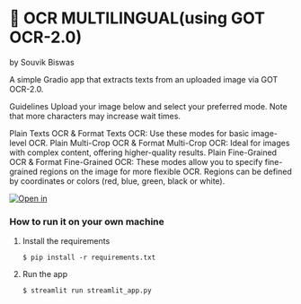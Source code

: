 # 📄 OCR MULTILINGUAL(using GOT OCR-2.0)
by Souvik Biswas

A simple Gradio app that extracts texts from an uploaded image via GOT OCR-2.0.

Guidelines
Upload your image below and select your preferred mode. Note that more characters may increase wait times.

Plain Texts OCR & Format Texts OCR: Use these modes for basic image-level OCR.
Plain Multi-Crop OCR & Format Multi-Crop OCR: Ideal for images with complex content, offering higher-quality results.
Plain Fine-Grained OCR & Format Fine-Grained OCR: These modes allow you to specify fine-grained regions on the image for more flexible OCR. Regions can be defined by coordinates or colors (red, blue, green, black or white).

[![Open in ](https://static.streamlit.io/badges/streamlit_badge_black_white.svg)](https://document-question-answering-template.streamlit.app/)

### How to run it on your own machine

1. Install the requirements

   ```
   $ pip install -r requirements.txt
   ```

2. Run the app

   ```
   $ streamlit run streamlit_app.py
   ```
